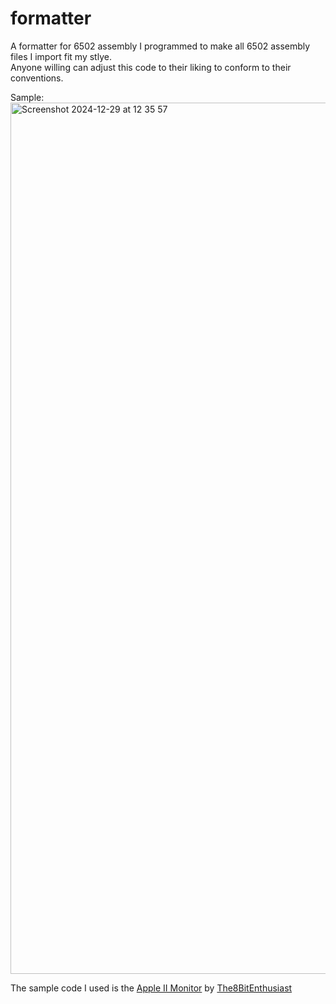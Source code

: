 # formatter
A formatter for 6502 assembly I programmed to make all 6502 assembly files I import fit my stlye.  
Anyone willing can adjust this code to their liking to conform to their conventions.

Sample:
<img width="1394" alt="Screenshot 2024-12-29 at 12 35 57" src="https://github.com/user-attachments/assets/3a8ac395-da12-4819-bb27-1029ca55bcc2" />

The sample code I used is the [Apple II Monitor](https://github.com/The8BitEnthusiast/apple-1-breadboard/tree/main/beneater/msbasic) by [The8BitEnthusiast](https://github.com/The8BitEnthusiast)
